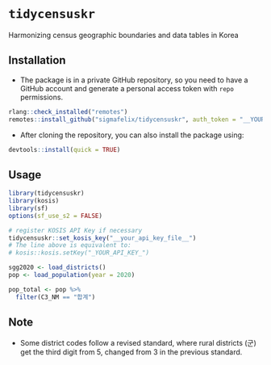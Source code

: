 # `tidycensuskr`
Harmonizing census geographic boundaries and data tables in Korea


## Installation
- The package is in a private GitHub repository, so you need to have a GitHub account and generate a personal access token with `repo` permissions.

```r
rlang::check_installed("remotes")
remotes::install_github("sigmafelix/tidycensuskr", auth_token = "__YOUR_GITHUB_TOKEN__")
```

- After cloning the repository, you can also install the package using:

```r
devtools::install(quick = TRUE)
```

## Usage

```r
library(tidycensuskr)
library(kosis)
library(sf)
options(sf_use_s2 = FALSE)

# register KOSIS API Key if necessary
tidycensuskr::set_kosis_key("__your_api_key_file__")
# The line above is equivalent to:
# kosis::kosis.setKey("_YOUR_API_KEY_")

sgg2020 <- load_districts()
pop <- load_population(year = 2020)

pop_total <- pop %>%
  filter(C3_NM == "합계")
```


## Note
- Some district codes follow a revised standard, where rural districts (군) get the third digit from 5, changed from 3 in the previous standard.